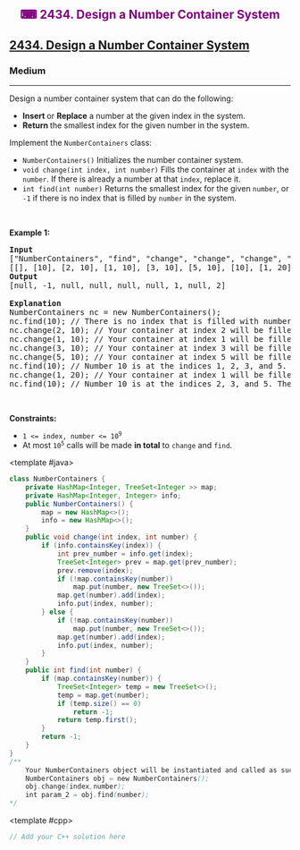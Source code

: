 <div align = "center">
<h style = "margin-bottom: 0px; margin-top: 0px; color : purple;" align = "center" class = "header">

## ⌨ 2434. Design a Number Container System

</h>
</div>

<h2><a href="https://leetcode.com/problems/design-a-number-container-system" target = "_blank">2434. Design a Number Container System</a></h2><h3>Medium</h3><hr><p>Design a number container system that can do the following:</p>

<ul>
	<li><strong>Insert </strong>or <strong>Replace</strong> a number at the given index in the system.</li>
	<li><strong>Return </strong>the smallest index for the given number in the system.</li>
</ul>

<p>Implement the <code>NumberContainers</code> class:</p>

<ul>
	<li><code>NumberContainers()</code> Initializes the number container system.</li>
	<li><code>void change(int index, int number)</code> Fills the container at <code>index</code> with the <code>number</code>. If there is already a number at that <code>index</code>, replace it.</li>
	<li><code>int find(int number)</code> Returns the smallest index for the given <code>number</code>, or <code>-1</code> if there is no index that is filled by <code>number</code> in the system.</li>
</ul>

<p>&nbsp;</p>
<p><strong class="example">Example 1:</strong></p>

<pre>
<strong>Input</strong>
[&quot;NumberContainers&quot;, &quot;find&quot;, &quot;change&quot;, &quot;change&quot;, &quot;change&quot;, &quot;change&quot;, &quot;find&quot;, &quot;change&quot;, &quot;find&quot;]
[[], [10], [2, 10], [1, 10], [3, 10], [5, 10], [10], [1, 20], [10]]
<strong>Output</strong>
[null, -1, null, null, null, null, 1, null, 2]

<strong>Explanation</strong>
NumberContainers nc = new NumberContainers();
nc.find(10); // There is no index that is filled with number 10. Therefore, we return -1.
nc.change(2, 10); // Your container at index 2 will be filled with number 10.
nc.change(1, 10); // Your container at index 1 will be filled with number 10.
nc.change(3, 10); // Your container at index 3 will be filled with number 10.
nc.change(5, 10); // Your container at index 5 will be filled with number 10.
nc.find(10); // Number 10 is at the indices 1, 2, 3, and 5. Since the smallest index that is filled with 10 is 1, we return 1.
nc.change(1, 20); // Your container at index 1 will be filled with number 20. Note that index 1 was filled with 10 and then replaced with 20. 
nc.find(10); // Number 10 is at the indices 2, 3, and 5. The smallest index that is filled with 10 is 2. Therefore, we return 2.
</pre>

<p>&nbsp;</p>
<p><strong>Constraints:</strong></p>

<ul>
	<li><code>1 &lt;= index, number &lt;= 10<sup>9</sup></code></li>
	<li>At most <code>10<sup>5</sup></code> calls will be made <strong>in total</strong> to <code>change</code> and <code>find</code>.</li>
</ul>

<CodeTabs :languages="[ { name: 'C++', slot: 'cpp' }, { name: 'Java', slot: 'java' } ]">

<template #java>

```java
class NumberContainers {
    private HashMap<Integer, TreeSet<Integer >> map;
    private HashMap<Integer, Integer> info;
    public NumberContainers() {
        map = new HashMap<>();
        info = new HashMap<>();
    }
    public void change(int index, int number) {
        if (info.containsKey(index)) {
            int prev_number = info.get(index);
            TreeSet<Integer> prev = map.get(prev_number);
            prev.remove(index);
            if (!map.containsKey(number))
                map.put(number, new TreeSet<>());
            map.get(number).add(index);
            info.put(index, number);
        } else {
            if (!map.containsKey(number))
                map.put(number, new TreeSet<>());
            map.get(number).add(index);
            info.put(index, number);
        }
    }
    public int find(int number) {
        if (map.containsKey(number)) {
            TreeSet<Integer> temp = new TreeSet<>();
            temp = map.get(number);
            if (temp.size() == 0)
                return -1;
            return temp.first();
        }
        return -1;
    }
}
/**
    Your NumberContainers object will be instantiated and called as such:
    NumberContainers obj = new NumberContainers();
    obj.change(index,number);
    int param_2 = obj.find(number);
*/
```

</template>

<template #cpp>

```cpp
// Add your C++ solution here
```

</template>

</CodeTabs>
